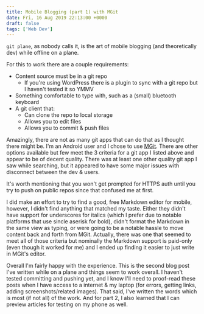 ```yaml
---
title: Mobile Blogging (part 1) with MGit
date: Fri, 16 Aug 2019 22:13:00 +0000
draft: false
tags: ['Web Dev']
---
```


`git plane`, as nobody calls it, is the art of mobile blogging (and theoretically dev) while offline on a plane.

<!--more-->

For this to work there are a couple requirements:

* Content source must be in a git repo
  * If you're using WordPress there is a plugin to sync with a git repo but I haven't tested it so YMMV
* Something comfortable to type with, such as a (small) bluetooth keyboard
* A git client that:
  * Can clone the repo to local storage
  * Allows you to edit files
  * Allows you to commit & push files

Amazingly, there are not as many git apps that can do that as I thought there might be.
I'm an Android user and I chose to use [MGit](???).
There are other options available but few meet the 3 criteria for a git app I listed above and appear to be of decent quality.
There was at least one other quality git app I saw while searching, but it appeared to have some major issues with disconnect between the dev & users.

It's worth mentioning that you won't get prompted for HTTPS auth until you try to push on public repos since that confused me at first.

I did make an effort to try to find a good, free Markdown editor for mobile, however, I didn't find anything that matched my taste. Either they didn't have support for underscores for italics (which I prefer due to notable platforms that use sincle aserisk for bold), didn't format the Markdown in the same view as typing, or were going to be a notable hassle to move content back and forth from MGit.
Actually, there was one that seemed to meet all of those criteria but nominally the Markdown support is paid-only (even though it worked for me) and I ended up finding it easier to just write in MGit's editor.

Overall I'm fairly happy with the experience.
This is the second blog post I've written while on a plane and things seem to work overall.
I haven't tested committing and pushing yet, and I know I'll need to proof-read these posts when I have access to a internet & my laptop (for errors, getting links, adding screenshots/related images).
That said, I've written the words which is most (if not all) of the work.
And for part 2, I also learned that I can preview articles for testing on my phone as well.